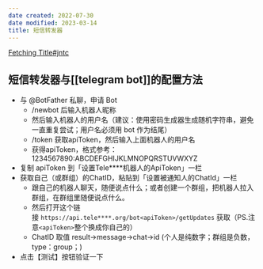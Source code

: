 ```yaml
---
date created: 2022-07-30
date modified: 2023-03-14
title: 短信转发器
---
```


[Fetching Title#jntc](https://github.com/pppscn/SmsForwarder)

## 短信转发器与[[telegram bot]]的配置方法

- 与 @BotFather 私聊，申请 Bot
	- /newbot 后输入机器人昵称
	- 然后输入机器人的用户名（建议：使用密码生成器生成随机字符串，避免一直重复尝试；用户名必须用 bot 作为结尾）
	- /token 获取apiToken，然后输入上面机器人的用户名
	- 获得apiToken，格式参考：1234567890:ABCDEFGHIJKLMNOPQRSTUVWXYZ
- 复制 apiToken 到「设置Tele****机器人的ApiToken」一栏
- 获取自己（或群组）的ChatID，粘贴到「设置被通知人的ChatId」一栏
	- 跟自己的机器人聊天，随便说点什么；或者创建一个群组，把机器人拉入群组，在群组里随便说点什么。
	- 然后打开这个链接 `https://api.tele****.org/bot<apiToken>/getUpdates` 获取（PS.注意`<apiToken>`整个换成你自己的）
	- ChatID 取值 result->message->chat->id (个人是纯数字；群组是负数，type：group；)
- 点击【测试】按钮验证一下
